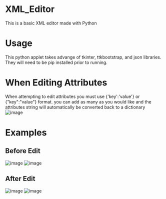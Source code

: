 # XML_Editor
This is a basic XML editor made with Python

# Usage
This python applet takes advange of tkinter, ttkbootstrap, and json libraries. They will need to be pip installed prior to running. 

# When Editing Attributes
When attempting to edit attributes you must use {'key':'value'} or {"key":"value"} format. you can add as many as you would like and the attributes string will automatically be converted back to a dictionary
![image](https://github.com/WilliamLeaver/XML_Editor/assets/86443482/d12d808c-0521-4237-9899-74f3e1c141cb)

# Examples
## Before Edit
![image](https://github.com/WilliamLeaver/XML_Editor/assets/86443482/2f1d6756-7d5c-422f-beb6-d1b73756f95a)
![image](https://github.com/WilliamLeaver/XML_Editor/assets/86443482/1246927d-239b-4522-a169-9ed93f1b91f1)

## After Edit 
![image](https://github.com/WilliamLeaver/XML_Editor/assets/86443482/3a84ccbd-f8c3-4458-bdaf-02c4b51f98ac)
![image](https://github.com/WilliamLeaver/XML_Editor/assets/86443482/22b736b5-35c4-4f6e-a8ec-d096cc35797c)




